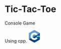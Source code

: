 # Tic-Tac-Toe
<p>Console Game</p>
Using cpp.
 <img src="https://raw.githubusercontent.com/devicons/devicon/master/icons/cplusplus/cplusplus-original.svg" alt="cplusplus" width="40" height="40"/> </a> 
